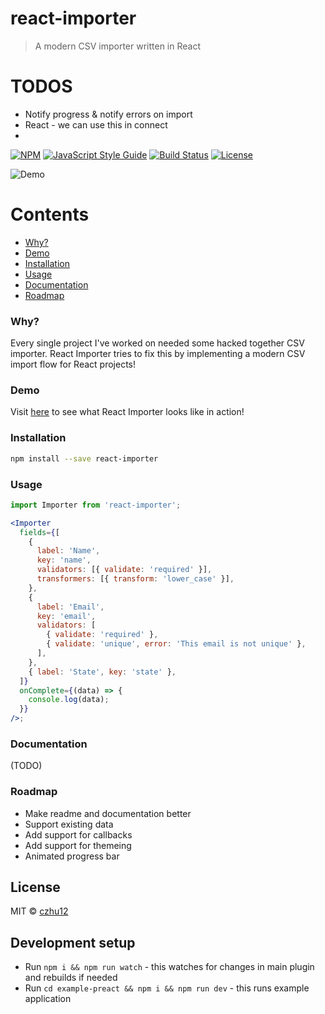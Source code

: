 # react-importer

> A modern CSV importer written in React

# TODOS

- Notify progress & notify errors on import
- React - we can use this in connect
-

[![NPM](https://img.shields.io/npm/v/react-importer.svg)](https://www.npmjs.com/package/react-importer) [![JavaScript Style Guide](https://img.shields.io/badge/code_style-standard-brightgreen.svg)](https://standardjs.com) [![Build Status](https://github.com/czhu12/react-importer/actions/workflows/ci.yml/badge.svg)](https://github.com/czhu12/react-importer/actions/workflows/ci.yml) [![License](https://img.shields.io/badge/license-MIT-blue.svg)](https://opensource.org/licenses/MIT)

![Demo](https://github.com/czhu12/react-importer/raw/master/example/public/demo.gif)

# Contents

- [Why?](#why)
- [Demo](#demo)
- [Installation](#installation)
- [Usage](#usage)
- [Documentation](#documentation)
- [Roadmap](#roadmap)

### Why?

Every single project I've worked on needed some hacked together CSV importer. React Importer tries to fix this by implementing a modern CSV import flow for React projects!

### Demo

Visit [here](https://czhu12.github.io/react-importer/) to see what React Importer looks like in action!

### Installation

```bash
npm install --save react-importer
```

### Usage

```jsx
import Importer from 'react-importer';

<Importer
  fields={[
    {
      label: 'Name',
      key: 'name',
      validators: [{ validate: 'required' }],
      transformers: [{ transform: 'lower_case' }],
    },
    {
      label: 'Email',
      key: 'email',
      validators: [
        { validate: 'required' },
        { validate: 'unique', error: 'This email is not unique' },
      ],
    },
    { label: 'State', key: 'state' },
  ]}
  onComplete={(data) => {
    console.log(data);
  }}
/>;
```

### Documentation

(TODO)

### Roadmap

- Make readme and documentation better
- Support existing data
- Add support for callbacks
- Add support for themeing
- Animated progress bar

## License

MIT © [czhu12](https://github.com/czhu12)

## Development setup

- Run `npm i && npm run watch` - this watches for changes in main plugin and rebuilds if needed
- Run `cd example-preact && npm i && npm run dev` - this runs example application
